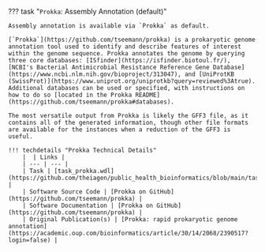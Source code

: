 ??? task "`Prokka`: Assembly Annotation (default)"

    Assembly annotation is available via `Prokka` as default.

    [`Prokka`](https://github.com/tseemann/prokka) is a prokaryotic genome annotation tool used to identify and describe features of interest within the genome sequence. Prokka annotates the genome by querying three core databases: [ISfinder](https://isfinder.biotoul.fr/), [NCBI's Bacterial Antimicrobial Resistance Reference Gene Database](https://www.ncbi.nlm.nih.gov/bioproject/313047), and [UniProtKB (SwissProt)](https://www.uniprot.org/uniprotkb?query=reviewed%3Atrue). Additional databases can be used or specified, with instructions on how to do so [located in the Prokka README](https://github.com/tseemann/prokka#databases).

    The most versatile output from Prokka is likely the GFF3 file, as it contains all of the generated information, though other file formats are available for the instances when a reduction of the GFF3 is useful.

    !!! techdetails "Prokka Technical Details"
        |  | Links |
        | --- | --- |
        | Task | [task_prokka.wdl](https://github.com/theiagen/public_health_bioinformatics/blob/main/tasks/gene_typing/annotation/task_prokka.wdl) |
        | Software Source Code | [Prokka on GitHub](https://github.com/tseemann/prokka) |
        | Software Documentation | [Prokka on GitHub](https://github.com/tseemann/prokka) |
        | Original Publication(s) | [Prokka: rapid prokaryotic genome annotation](https://academic.oup.com/bioinformatics/article/30/14/2068/2390517?login=false) |
